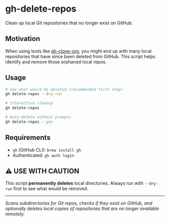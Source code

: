 # gh-delete-repos

Clean up local Git repositories that no longer exist on GitHub.

## Motivation

When using tools like [gh-clone-org](https://github.com/matt-bartel/gh-clone-org), you might end up with many local repositories that have since been deleted from GitHub. This script helps identify and remove those orphaned local repos.

## Usage

```bash
# See what would be deleted (recommended first step)
gh delete-repos --dry-run

# Interactive cleanup
gh delete-repos

# Auto-delete without prompts
gh delete-repos --yes
```

## Requirements

- `gh` (GitHub CLI): `brew install gh`
- Authenticated: `gh auth login`

## ⚠️ USE WITH CAUTION

This script **permanently deletes** local directories. Always run with `--dry-run` first to see what would be removed.

---

*Scans subdirectories for Git repos, checks if they exist on GitHub, and optionally deletes local copies of repositories that are no longer available remotely.*